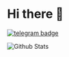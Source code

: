 
# Hi there 👋
[![telegram badge](https://img.shields.io/badge/rayner74-30302f?style=flat&logo=telegram)](https://t.me/rayner74)

<!-- ![Hits](https://hits.seeyoufarm.com/api/count/incr/badge.svg?url=https://github.com/rayner074/)

 - 🛩 Instrested in Coding but don't know anything😁
- 📚 Still Studiying..😄
- ⚡ fact: I am ultra Noob😌
- 📫 How to reach me: Telegram - [@rayner74](https://telegram.me/rayner74)-->

![Github Stats](https://github-readme-stats.vercel.app/api?username=rayner074&show_icons=true&include_all_commits=true&cache_seconds=86400&theme=radica)
